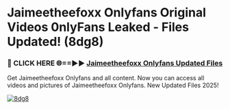 # Jaimeetheefoxx Onlyfans Original Videos 0nlyFans Leaked - Files Updated! (8dg8)

<h3>🔴 CLICK HERE 🌐==►► <a href="https://tinyurl.com/ehrbuxhb" rel="nofollow">Jaimeetheefoxx Onlyfans Updated Files</a></h3>

Get Jaimeetheefoxx Onlyfans and all content. Now you can access all videos and pictures of Jaimeetheefoxx Onlyfans. New Updated Files 2025!

[![8dg8](https://i.imgur.com/lVYEuWS.gif)](https://tinyurl.com/ehrbuxhb)
